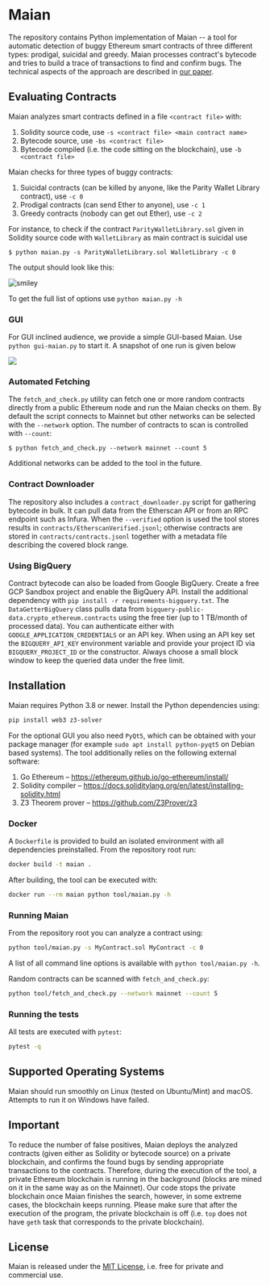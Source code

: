 # Maian 

The repository contains Python implementation of Maian -- a tool for automatic detection of buggy Ethereum smart contracts of three different types: prodigal, suicidal and greedy. Maian processes contract's bytecode and tries to build a trace of transactions to find and confirm bugs. The technical aspects of the approach are described in [our paper](https://arxiv.org/abs/1802.06038). 

## Evaluating Contracts
Maian analyzes smart contracts defined in a file `<contract file>` with:  

1. Solidity source code, use `-s <contract file> <main contract name>`
2. Bytecode source, use `-bs <contract file>`
3. Bytecode compiled (i.e. the code sitting on the blockchain), use `-b <contract file>`

Maian checks for three types of buggy contracts:

1. Suicidal contracts (can be killed by anyone, like the Parity Wallet Library contract), use `-c 0`
2. Prodigal contracts (can send Ether to anyone), use `-c 1`
3. Greedy contracts (nobody can get out Ether), use `-c 2`

For instance, to check if the contract `ParityWalletLibrary.sol` given in Solidity source code with `WalletLibrary` as main contract is suicidal use

	$ python maian.py -s ParityWalletLibrary.sol WalletLibrary -c 0

The output should look like this:

![smiley](maian.png)

To get the full list of options use `python maian.py -h`



### GUI

For GUI inclined audience, we provide  a simple GUI-based Maian. Use `python gui-maian.py` to start it. 
A snapshot of one run is given below

![](./gui-maian.png)

### Automated Fetching

The `fetch_and_check.py` utility can fetch one or more random contracts
directly from a public Ethereum node and run the Maian checks on them. By
default the script connects to Mainnet but other networks can be selected with
the `--network` option. The number of contracts to scan is controlled with
`--count`:

```
$ python fetch_and_check.py --network mainnet --count 5
```

Additional networks can be added to the tool in the future.

### Contract Downloader

The repository also includes a ``contract_downloader.py`` script for gathering
bytecode in bulk. It can pull data from the Etherscan API or from an RPC
endpoint such as Infura. When the ``--verified`` option is used the tool stores
results in ``contracts/EtherscanVerified.jsonl``; otherwise contracts are stored
in ``contracts/contracts.jsonl`` together with a metadata file describing the
covered block range.

### Using BigQuery

Contract bytecode can also be loaded from Google BigQuery. Create a free GCP
Sandbox project and enable the BigQuery API. Install the additional dependency
with ``pip install -r requirements-bigquery.txt``. The ``DataGetterBigQuery``
class pulls data from ``bigquery-public-data.crypto_ethereum.contracts`` using
the free tier (up to 1&nbsp;TB/month of processed data). You can authenticate
either with ``GOOGLE_APPLICATION_CREDENTIALS`` or an API key. When using an API
key set the ``BIGQUERY_API_KEY`` environment variable and provide your project
ID via ``BIGQUERY_PROJECT_ID`` or the constructor. Always choose a small block
window to keep the queried data under the free limit.

## Installation

Maian requires Python 3.8 or newer. Install the Python dependencies using:

```bash
pip install web3 z3-solver
```

For the optional GUI you also need `PyQt5`, which can be obtained with your
package manager (for example `sudo apt install python-pyqt5` on Debian based
systems). The tool additionally relies on the following external software:

1. Go Ethereum – <https://ethereum.github.io/go-ethereum/install/>
2. Solidity compiler – <https://docs.soliditylang.org/en/latest/installing-solidity.html>
3. Z3 Theorem prover – <https://github.com/Z3Prover/z3>

### Docker

A `Dockerfile` is provided to build an isolated environment with all
dependencies preinstalled. From the repository root run:

```bash
docker build -t maian .
```

After building, the tool can be executed with:

```bash
docker run --rm maian python tool/maian.py -h
```

### Running Maian

From the repository root you can analyze a contract using:

```bash
python tool/maian.py -s MyContract.sol MyContract -c 0
```

A list of all command line options is available with `python tool/maian.py -h`.

Random contracts can be scanned with `fetch_and_check.py`:

```bash
python tool/fetch_and_check.py --network mainnet --count 5
```

### Running the tests

All tests are executed with `pytest`:

```bash
pytest -q
```

## Supported Operating Systems

Maian should run smoothly on Linux (tested on Ubuntu/Mint) and macOS. Attempts
to run it on Windows have failed.

## Important

To reduce the number of false positives, Maian deploys the analyzed contracts (given either as Solidity or bytecode source) on 
a private blockchain, and confirms the found bugs by sending appropriate transactions to the contracts. 
Therefore, during the execution of the tool, a private Ethereum blockchain is running in the background (blocks are mined on it in the same way as on the Mainnet). Our code stops the private blockchain once Maian finishes the search, however, in some  extreme cases, the blockchain keeps running. Please make sure that after the execution of the program, the private blockchain is off (i.e. `top` does not have `geth` task that corresponds to the private blockchain). 

## License

Maian is released under the [MIT License](https://opensource.org/licenses/MIT), i.e. free for private and commercial use.

 

